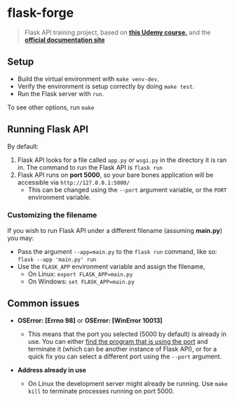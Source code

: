 # flask-forge

> Flask API training project, based on **[this Udemy course.](https://www.udemy.com/course/rest-api-flask-and-python/)** and the **[official documentation site](https://flask.palletsprojects.com/en/3.0.x/quickstart/)**

## Setup

- Build the virtual environment with `make venv-dev`.
- Verify the environment is setup correctly by doing `make test`.
- Run the Flask server with `run`.

To see other options, run `make`

## Running Flask API

By default:

1. Flask API looks for a file called `app.py` or `wsgi.py` in the directory it is ran in. The command to run the Flask API is `flask run`
2. Flask API runs on **port 5000**, so your bare bones application will be accessible via `http://127.0.0.1:5000/`
    - This can be changed using the `--port` argument variable, or the `PORT` environment variable.

### Customizing the filename

If you wish to run Flask API under a different filename (assuming **main.py**) you may:

- Pass the argument `--app=main.py` to the `flask run` command, like so: `flask --app 'main.py' run`
- Use the `FLASK_APP` environment variable and assign the filename,
  - On Linux:   `export FLASK_APP=main.py`
  - On Windows: `set FLASK_APP=main.py`

## Common issues

- **OSError: [Errno 98]** or **OSError: [WinError 10013]**
  - This means that the port you selected (5000 by default) is already in use.
    You can either [find the program that is using the port](https://flask.palletsprojects.com/en/3.0.x/server/#address-already-in-use)
    and terminate it (which can be another instance of Flask API),
    or for a quick fix you can select a different port using the `--port` argument.

- **Address already in use**
  - On Linux the development server might already be running.
    Use `make kill` to terminate processes running on port 5000.
